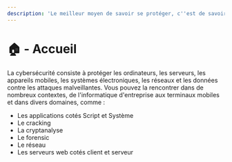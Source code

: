 ```yaml
---
description: 'Le meilleur moyen de savoir se protéger, c''est de savoir attaquer !'
---
```


# 🏠 - Accueil

La cybersécurité consiste à protéger les ordinateurs, les serveurs, les appareils mobiles, les systèmes électroniques, les réseaux et les données contre les attaques malveillantes. Vous pouvez la rencontrer dans de nombreux contextes, de l'informatique d'entreprise aux terminaux mobiles et dans divers domaines, comme : 

* Les applications cotés Script et Système 
* Le cracking
* La cryptanalyse
* Le forensic
* Le réseau
* Les serveurs web cotés client et serveur







